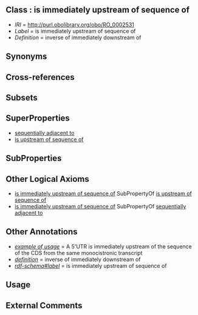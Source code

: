 
## Class : is immediately upstream of sequence of

 * *IRI* = http://purl.obolibrary.org/obo/RO_0002531
 * *Label* = is immediately upstream of sequence of
 * *Definition* = inverse of immediately downstream of

## Synonyms


## Cross-references


## Subsets


## SuperProperties

 * [sequentially adjacent to](../../RO/15/RO_0002515.md)
 * [is upstream of sequence of](../../RO/28/RO_0002528.md)

## SubProperties


## Other Logical Axioms

 * [is immediately upstream of sequence of](../../RO/31/RO_0002531.md) SubPropertyOf [is upstream of sequence of](../../RO/28/RO_0002528.md)
 * [is immediately upstream of sequence of](../../RO/31/RO_0002531.md) SubPropertyOf [sequentially adjacent to](../../RO/15/RO_0002515.md)

## Other Annotations

 * *[example of usage](../../IAO/12/IAO_0000112.md)* = A 5'UTR is immediately upstream of the sequence of the CDS from the same monocistronic transcript
 * *[definition](../../IAO/15/IAO_0000115.md)* = inverse of immediately downstream of
 * *[rdf-schema#label](../../el/rdf-schema#label.md)* = is immediately upstream of sequence of

## Usage


## External Comments

